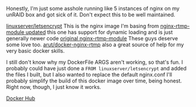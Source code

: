Honestly, I'm just some asshole running like 5 instances of nginx on my unRAID box and got sick of it.
Don't expect this to be well maintained.

[linuxserver/letsencrypt](https://github.com/linuxserver/docker-letsencrypt) This is the nginx image I'm basing from
[nginx-rtmp-module updated](https://github.com/sergey-dryabzhinsky/nginx-rtmp-module) this one has support for dynamic loading and is just generally newer code
[original nginx-rtmp-module](https://github.com/arut/nginx-rtmp-module) These guys deserve some love too.
[arut/docker-nginx-rtmp](https://github.com/alfg/docker-nginx-rtmp) also a great source of help for my very basic docker skills.

I still don't know why my DockerFile ARGS aren't working, so that's fun.
I probably could have just done a `FROM linuxserver/letsencrypt` and added the files I built, but I also wanted to replace the default nginx.conf
I'll probably simplify the build of this docker image over time, being honest. Right now, though, I just know it works.

[Docker Hub](https://hub.docker.com/r/pixelperfect/nginx-letsencrypt-ffmpeg)
